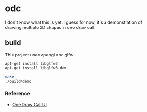# odc

I don't know what this is yet.
I guess for now, it's a demonstration of drawing multiple 2D shapes in one draw call.


## build

This project uses opengl and glfw

```
apt-get install libglfw3
apt-get install libglfw3-dev
```

```bash
make
./build/demo
```

### Reference

- [One Draw Call UI](https://ruby0x1.github.io/machinery_blog_archive/post/one-draw-call-ui/index.html)
